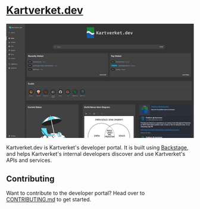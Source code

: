 # [Kartverket.dev](https://kartverket.dev)

![Screenshot of Kartverket.dev](./screenshot.jpeg)

Kartverket.dev is Kartverket's developer portal. It is built using
[Backstage](https://backstage.io/), and helps Kartverket's internal developers
discover and use Kartverket's APIs and services.

## Contributing

Want to contribute to the developer portal? Head over to
[CONTRIBUTING.md](./CONTRIBUTING.md) to get started.

